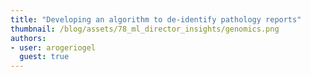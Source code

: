 ```yaml
---
title: "Developing an algorithm to de-identify pathology reports"
thumbnail: /blog/assets/78_ml_director_insights/genomics.png
authors:
- user: arogeriogel
  guest: true
---
```

